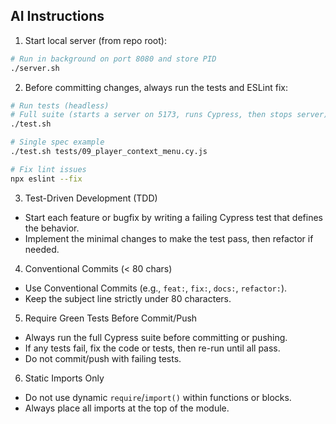 ## AI Instructions

1. Start local server (from repo root):

```bash
# Run in background on port 8080 and store PID
./server.sh
```

2. Before committing changes, always run the tests and ESLint fix:

```bash
# Run tests (headless)
# Full suite (starts a server on 5173, runs Cypress, then stops server)
./test.sh

# Single spec example
./test.sh tests/09_player_context_menu.cy.js

# Fix lint issues
npx eslint --fix
```

3. Test-Driven Development (TDD)

- Start each feature or bugfix by writing a failing Cypress test that defines the behavior.
- Implement the minimal changes to make the test pass, then refactor if needed.

4. Conventional Commits (< 80 chars)

- Use Conventional Commits (e.g., `feat:`, `fix:`, `docs:`, `refactor:`).
- Keep the subject line strictly under 80 characters.

5. Require Green Tests Before Commit/Push

- Always run the full Cypress suite before committing or pushing.
- If any tests fail, fix the code or tests, then re-run until all pass.
- Do not commit/push with failing tests.

6. Static Imports Only

- Do not use dynamic `require`/`import()` within functions or blocks.
- Always place all imports at the top of the module.
